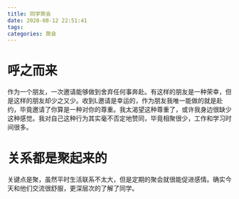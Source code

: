 ```yaml
---
title: 同学聚会
date: 2020-08-12 22:51:41
tags:
categories: 聚会
---
```


# 呼之而来

作为一个朋友，一次邀请能够做到舍弃任何事奔赴。有这样的朋友是一种荣幸，但是这样的朋友却少之又少。收到L邀请是幸运的，作为朋友我唯一能做的就是赴约，毕竟邀请了你算是一种对你的尊重。我太渴望这种尊重了，或许我身边很缺少这种感觉。我对自己这种行为其实毫不否定地赞同，毕竟相聚很少，工作和学习时间很多。

# 关系都是聚起来的

关键点是聚，虽然平时生活联系不太大，但是定期的聚会就很能促进感情。确实今天和他们交流很舒服，更深层次的了解了同学。

